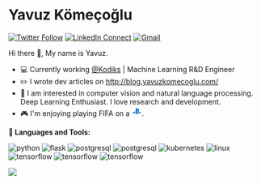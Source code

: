 # Yavuz Kömeçoğlu

[![Twitter Follow](https://img.shields.io/badge/dynamic/json.svg?color=14171A&labelColor=37474f&logo=twitter&logoColor=4fc3f7&label=&query=%24[0].followers_count&url=https%3A%2F%2Fcdn.syndication.twimg.com%2Fwidgets%2Ffollowbutton%2Finfo.json%3Fscreen_names%3DYavuzKomecoglu&suffix=%20Followers)](https://twitter.com/YavuzKomecoglu)
[![LinkedIn Connect](https://img.shields.io/badge/%20-Connect-black?color=14171A&labelColor=212121&logo=linkedin&logoColor=ffcc80)](https://www.linkedin.com/in/yavuzkomecoglu/)
[![Gmail](https://img.shields.io/badge/%20-Send%20Mail-black?color=14171A&labelColor=ef5350&logo=gmail&logoColor=ffffff)](mailto:komecoglu.yavuz@gmail.com?subject=From%20GitHub&body=Hi,%20there.%20Found%20you%20from%20GitHub.)

Hi there 👋, My name is Yavuz. 

* :computer: Currently working [@Kodiks](http://kodiks.com/) | Machine Learning R&D Engineer
* :pencil2: I wrote dev articles on http://blog.yavuzkomecoglu.com/
* 🧐 I am interested in computer vision and natural language processing. Deep Learning Enthusiast. I love research and development.
* :video_game: I'm enjoying playing FIFA on a <img src="https://raw.githubusercontent.com/dongweiming/dongweiming/master/assets/ps4.svg" alt="ps4" width="20" height="20"/>.

**🌈 Languages and Tools:**

<p align="left">
<img src="https://devicons.github.io/devicon/devicon.git/icons/python/python-original.svg" alt="python" width="40" height="40"/>
<img src="https://www.vectorlogo.zone/logos/pocoo_flask/pocoo_flask-icon.svg" alt="flask" width="40" height="40"/>
<img src="https://devicons.github.io/devicon/devicon.git/icons/postgresql/postgresql-original.svg" alt="postgresql" width="40" height="40"/>
<img src="https://devicons.github.io/devicon/devicon.git/icons/docker/docker-original.svg" alt="postgresql" width="40" height="40"/>
<img src="https://www.vectorlogo.zone/logos/kubernetes/kubernetes-icon.svg" alt="kubernetes" width="40" height="40"/>
<img src="https://devicons.github.io/devicon/devicon.git/icons/linux/linux-original.svg" alt="linux" width="40" height="40"/>
<img src="https://www.vectorlogo.zone/logos/visualstudio_code/visualstudio_code-icon.svg" alt="tensorflow" width="40" height="40"/>
<img src="https://www.vectorlogo.zone/logos/jupyter/jupyter-icon.svg" alt="tensorflow" width="40" height="40"/>
<img src="https://www.vectorlogo.zone/logos/tensorflow/tensorflow-icon.svg" alt="tensorflow" width="40" height="40"/>
</p>

<img src="https://github-readme-stats.vercel.app/api?username=yavuzKomecoglu&&show_icons=true&title_color=#263238&icon_color=bb2acf&text_color=#263238&bg_color=#CFD8DC">
